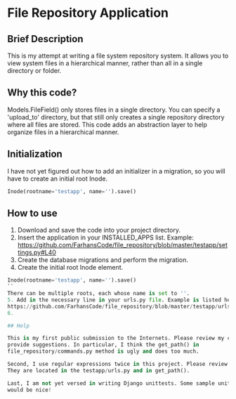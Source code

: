 # File Repository Application

## Brief Description

This is my attempt at writing a file system repository system. It allows you to
view system files in a hierarchical manner, rather than all in a single
directory or folder.

## Why this code?

Models.FileField() only stores files in a single directory. You can specify a 
'upload_to' directory, but that still only creates a single repository directory
where all files are stored. This code adds an abstraction layer to help organize
files in a hierarchical manner.

## Initialization

I have not yet figured out how to add an initializer in a migration, so you will
have to create an initial root Inode.

```python
Inode(rootname='testapp', name='').save()
```

## How to use

1. Download and save the code into your project directory.
2. Insert the application in your INSTALLED_APPS list. Example:
https://github.com/FarhansCode/file_repository/blob/master/testapp/settings.py#L40
3. Create the database migrations and perform the migration.
4. Create the initial root Inode element.
```python
Inode(rootname='testapp', name='').save()
``
There can be multiple roots, each whose name is set to ''.
5. Add in the necessary line in your urls.py file. Example is listed here:
https://github.com/FarhansCode/file_repository/blob/master/testapp/urls.py#L7
6. 

## Help

This is my first public submission to the Internets. Please review my code and
provide suggestions. In particular, I think the get_path() in 
file_repository/commands.py method is ugly and does too much.

Second, I use regular expressions twice in this project. Please review them.
They are located in the testapp/urls.py and in get_path().

Last, I am not yet versed in writing Django unittests. Some sample unittests
would be nice!
